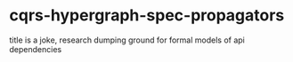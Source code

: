 # cqrs-hypergraph-spec-propagators
title is a joke, research dumping ground for formal models of api dependencies
